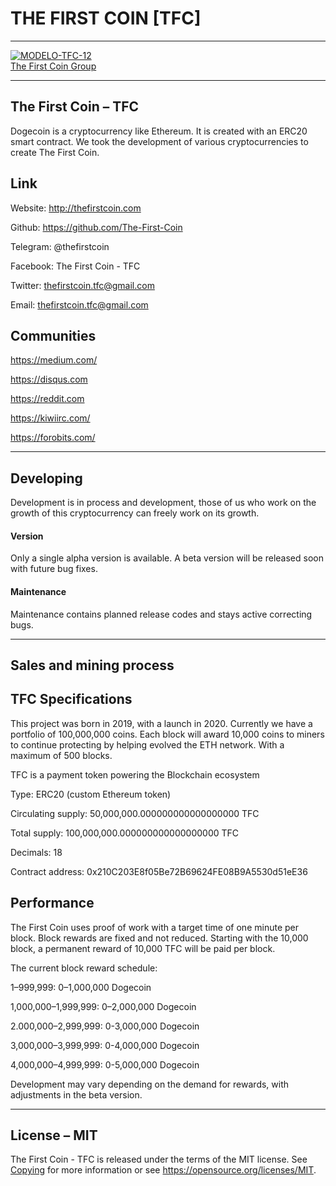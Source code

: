 # THE FIRST COIN [TFC]

___________________________________
 <a href="https://imgbb.com/"><img src="https://i.ibb.co/hYbWtHV/MODELO-TFC-12.jpg" alt="MODELO-TFC-12" border="0"></a><br /><a target='_blank' href='https://es.imgbb.com/'>The First Coin Group</a><br />
___________________________________




## The First Coin – TFC


Dogecoin is a cryptocurrency like Ethereum. It is created with an ERC20 smart contract. We took the development of various cryptocurrencies to create The First Coin.


## Link


Website: http://thefirstcoin.com

Github: https://github.com/The-First-Coin

Telegram:  @thefirstcoin

Facebook: The First Coin - TFC

Twitter: thefirstcoin.tfc@gmail.com

Email: thefirstcoin.tfc@gmail.com




## Communities

https://medium.com/

https://disqus.com

https://reddit.com

https://kiwiirc.com/

https://forobits.com/



_____________________________________


## Developing
Development is in process and development, those of us who work on the growth of this cryptocurrency can freely work on its growth.

#### Version
Only a single alpha version is available. A beta version will be released soon with future bug fixes.

#### Maintenance
Maintenance contains planned release codes and stays active correcting bugs.


____________________________________



## Sales and mining process

## TFC Specifications

This project was born in 2019, with a launch in 2020. Currently we have a portfolio of 100,000,000 coins. Each block will award 10,000 coins to miners to continue protecting by helping evolved the ETH network. With a maximum of 500 blocks.


TFC is a payment token powering the Blockchain ecosystem

Type: ERC20 (custom Ethereum token)

Circulating supply: 50,000,000.000000000000000000 TFC

Total supply: 100,000,000.000000000000000000 TFC

Decimals: 18

Contract address: 0x210C203E8f05Be72B69624FE08B9A5530d51eE36


## Performance

The First Coin uses proof of work with a target time of one minute per block. Block rewards are fixed and not reduced. Starting with the 10,000 block, a permanent reward of 10,000 TFC will be paid per block.

The current block reward schedule:

1–999,999: 0–1,000,000 Dogecoin

1,000,000–1,999,999: 0–2,000,000 Dogecoin

2.000,000–2,999,999: 0-3,000,000 Dogecoin

3,000,000–3,999,999: 0-4,000,000 Dogecoin

4,000,000–4,999,999: 0-5,000,000 Dogecoin


Development may vary depending on the demand for rewards, with adjustments in the beta version.







_______________________________________

## License – MIT
The First Coin - TFC is released under the terms of the MIT license. See [Copying](Copying) for more
information or see https://opensource.org/licenses/MIT.


